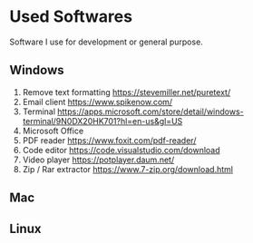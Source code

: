 # Used Softwares

Software I use for development or general purpose. 

## Windows
1. Remove text formatting https://stevemiller.net/puretext/
2. Email client https://www.spikenow.com/
3. Terminal https://apps.microsoft.com/store/detail/windows-terminal/9N0DX20HK701?hl=en-us&gl=US
4. Microsoft Office 
5. PDF reader https://www.foxit.com/pdf-reader/
6. Code editor https://code.visualstudio.com/download
7. Video player https://potplayer.daum.net/
8. Zip / Rar extractor https://www.7-zip.org/download.html
 

## Mac


## Linux 




